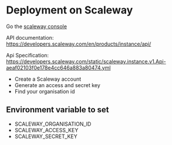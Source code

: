 # Deployment on Scaleway

Go the [scaleway console](https://console.cloud.scaleway.com/home/dashboard)

API documentation: https://developers.scaleway.com/en/products/instance/api/

Api Specification: https://developers.scaleway.com/static/scaleway.instance.v1.Api-aeaf02103f0e178e4cc646a883a80474.yml

- Create a Scaleway account
- Generate an access and secret key
- Find your organisation id

## Environment variable to set

- SCALEWAY_ORGANISATION_ID
- SCALEWAY_ACCESS_KEY
- SCALEWAY_SECRET_KEY
